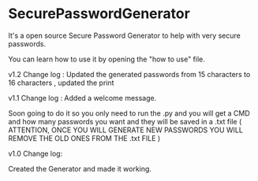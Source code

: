 # SecurePasswordGenerator
It's a open source Secure Password Generator to help with very secure passwords.

You can learn how to use it by opening the "how to use" file.

v1.2 Change log :
Updated the generated passwords from 15 characters to 16 characters
, updated the print

v1.1 Change log :
Added a welcome message.

Soon going to do it so you only need to run the .py and you will get a CMD and how many passwords you want and they will be saved in a .txt file ( ATTENTION, ONCE YOU WILL GENERATE NEW PASSWORDS YOU WILL REMOVE THE OLD ONES FROM THE .txt FILE )


v1.0 Change log:

Created the Generator and made it working.
